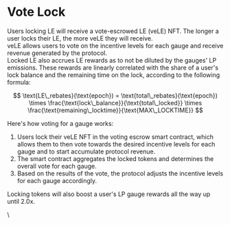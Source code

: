 # Vote Lock

Users locking LE will receive a vote-escrowed LE (veLE) NFT. The longer a user locks their LE, the more veLE they will receive.\
veLE allows users to vote on the incentive levels for each gauge and receive revenue generated by the protocol.\
Locked LE also accrues LE rewards as to not be diluted by the gauges' LP emissions. These rewards are linearly correlated with the share of a user's lock balance and the remaining time on the lock, according to the following formula:

$$
\text{LE\_rebates}(\text{epoch}) = \text{total\_rebates}(\text{epoch}) \times \frac{\text{lock\_balance}}{\text{total\_locked}} \times \frac{\text{remaining\_locktime}}{\text{MAX\_LOCKTIME}}
$$



Here's how voting for a gauge works:

1. Users lock their veLE NFT in the voting escrow smart contract, which allows them to then vote towards the desired incentive levels for each gauge and to start accumulate protocol revenue.
2. The smart contract aggregates the locked tokens and determines the overall vote for each gauge.
3. Based on the results of the vote, the protocol adjusts the incentive levels for each gauge accordingly.

Locking tokens will also boost a user's LP gauge rewards all the way up until 2.0x.



\
